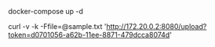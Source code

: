 docker-compose up -d

curl -v -k -Ffile=@sample.txt 'http://172.20.0.2:8080/upload?token=d0701056-a62b-11ee-8871-479dcca8074d'
